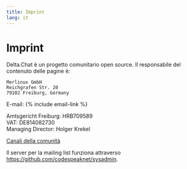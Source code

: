 ```yaml
---
title: Imprint
lang: it
---
```




<!-- GENERATED FILE -- DO NOT EDIT -->



# Imprint

Delta.Chat è un progetto comunitario open source. Il responsabile del contenuto delle pagine è:

    Merlinux GmbH
    Reichgrafen Str. 20
    79102 Freiburg, Germany

E-mail: {% include email-link %}

Amtsgericht Freiburg: HRB709589  
VAT: DE814082730  
Managing Director: Holger Krekel

[Canali della comunità](contribute)

Il server per la mailing list funziona attraverso <https://github.com/codespeaknet/sysadmin>.
